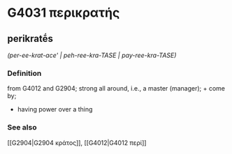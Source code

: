 # G4031 περικρατής

## perikratḗs

_(per-ee-krat-ace' | peh-ree-kra-TASE | pay-ree-kra-TASE)_

### Definition

from G4012 and G2904; strong all around, i.e., a master (manager); + come by; 

- having power over a thing

### See also

[[G2904|G2904 κράτος]], [[G4012|G4012 περί]]
